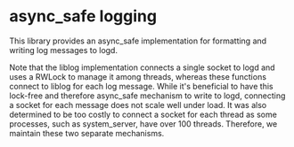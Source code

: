 # async_safe logging

This library provides an async_safe implementation for formatting and writing log messages to logd.

Note that the liblog implementation connects a single socket to logd and uses a RWLock to manage
it among threads, whereas these functions connect to liblog for each log message.  While it's
beneficial to have this lock-free and therefore async_safe mechanism to write to logd, connecting
a socket for each message does not scale well under load.  It was also determined to be too
costly to connect a socket for each thread as some processes, such as system_server, have over 100
threads.  Therefore, we maintain these two separate mechanisms.
